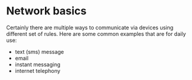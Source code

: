 # Network basics

Certainly there are multiple ways to communicate via devices using different set of rules. Here are some common examples that are for daily use:
* text (sms) message
* email
* instant messaging
* internet telephony
